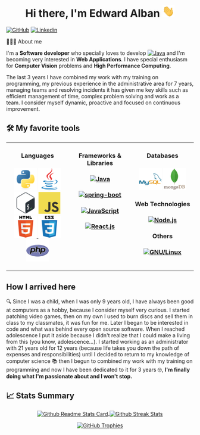 <h1 align="center">Hi there, I'm Edward Alban <img src="https://raw.githubusercontent.com/ABSphreak/ABSphreak/master/gifs/Hi.gif" height="32"/></h1>
<a href="https://github.com/EdwardInDev" target="_blank"> <img alt="GitHub" title="Edward-Alban" src=https://img.shields.io/badge/-Github-black?style=flat&logo=github></a>
<a href="https://www.linkedin.com/in/edward-alban-imbaquingo-02757a32a" target="_blank"> <img alt="Linkedin" title="Edward-alban" src=https://img.shields.io/badge/-LinkedIn-blue?style=flat&logo=Linkedin&logoColor=white></a>
<!-- <a href="https://stackoverflow.com/story/" target="_blank"> <img alt="StackOverflow" title="" src=https://img.shields.io/badge/-Stack%20overflow-FE7A16?style=flat&logo=stack-overflow&logoColor=white></a> -->

👨🏻‍💻 About me

I'm a **Software developer** who specially loves to develop <a href=https://www.java.com/ target="_blank"><img alt="Java" title="Java" src="https://img.shields.io/badge/Java-%23ED8B00.svg?flat&logo=java&logoColor=white"/></a> and I'm becoming very interested in **Web Applications**. I have special enthusiasm for **Computer Vision** problems and **High Performance Computing**.

The last 3 years I have combined my work with my training on programming, my previous experience in the administrative area for 7 years, managing teams and resolving incidents it has given me key skills such as efficient management of time, complex problem solving and work as a team. I consider myself dynamic, proactive and focused on continuous improvement.


## 🛠️ My favorite tools

<table><tr><td valign="top" align="center" width="32%">

<h3 align="center"> Languages <h3>  
<div align="center">  
<a href="https://www.python.org" target="_blank"> <img src="https://raw.githubusercontent.com/devicons/devicon/master/icons/python/python-original.svg" alt="Python" title="Python" height=60/></a>
    <a href="https://www.java.com" target="_blank"> <img src="https://raw.githubusercontent.com/devicons/devicon/master/icons/java/java-original.svg" alt="Java" title ="Java" height=60/></a>
    <a href="https://www.gnu.org/software/bash/" target="_blank"> <img src="https://raw.githubusercontent.com/devicons/devicon/7a4ca8aa871d6dca81691e018d31eed89cb70a76/icons/bash/bash-original.svg" alt="Bash" title="GNU Bash" height=60/></a>
    <a href="https://developer.mozilla.org/en-US/docs/Web/JavaScript" target="_blank"> <img src="https://raw.githubusercontent.com/devicons/devicon/master/icons/javascript/javascript-original.svg" alt="JavaScript" title="JavaScript" height=60/> </a>
    <a href="https://www.w3schools.com/html/" target="_blank"> <img src="https://raw.githubusercontent.com/devicons/devicon/master/icons/html5/html5-original-wordmark.svg" alt="HTML5" title="HTML5" height=60/> 
    <a href="https://www.w3schools.com/css/" target="_blank"> <img src="https://raw.githubusercontent.com/devicons/devicon/master/icons/css3/css3-original-wordmark.svg" alt="CSS3" title="CSS3" height=60/></a>
    <a href="https://www.php.net/" target="_blank"> <img src="https://raw.githubusercontent.com/devicons/devicon/7a4ca8aa871d6dca81691e018d31eed89cb70a76/icons/php/php-original.svg" alt="PHP" title="PHP" height=60/></a>
</div></td><td valign="top" width="32%">
<h3 align="center"> Frameworks & Libraries <h3>  
<div align="center">  
<h4 aling="left"> <a href=https://www.java.com/ target="_blank"><img alt="Java" title="Java" src="https://img.shields.io/badge/Java-%23ED8B00.svg?flat&logo=java&logoColor=white"/></a></h4>
    <p>
    <a href="https://spring.io/projects/spring-boot" target="_blank"><img alt="spring-boot" title="spring-boot" src="https://upload.wikimedia.org/wikipedia/commons/7/79/Spring_Boot.svg" height=45></a>
    </p>
    <h4 aling="left"><a href=https://developer.mozilla.org/en-US/docs/Web/JavaScript target="_blank"><img alt=JavaScript title="JavaScript" src="https://img.shields.io/badge/JavaScript-%23323330.svg?style=flat&logo=javascript&logoColor=%23F7DF1E"></a></h4>
    <p>
        <a href="https://reactjs.org/" target="_blank"><img alt="React.js" title="React.js" src="https://upload.wikimedia.org/wikipedia/commons/a/a7/React-icon.svg" height=50></a>
    </p>
    
</div></td><td valign="top" align="center" width="32%">
<h3 align="center"> Databases <h3>  
<div align="center">  
   <a href="https://www.mysql.com/" target="_blank"> <img src="https://raw.githubusercontent.com/devicons/devicon/master/icons/mysql/mysql-original-wordmark.svg" alt="MySQL" height=60/></a> 
   <a href="https://www.mongodb.com/" target="_blank"> <img src="https://raw.githubusercontent.com/devicons/devicon/master/icons/mongodb/mongodb-original-wordmark.svg" alt="MongoDB" height=60/></a>
</div>
<h3 align="center"> Web Technologies <h3>  
<div align="center">
    <a href="https://nodejs.org/" target="_blank"><img alt="Node.js" title="Node.js" src="https://upload.wikimedia.org/wikipedia/commons/d/d9/Node.js_logo.svg" height=40></a>
</div>
<h3 align="center"> Others <h3>  
<div align="center">
    <a href="https://www.gnu.org/home.en.html" target="_blank"> <img src="https://upload.wikimedia.org/wikipedia/commons/3/35/Tux.svg" alt="GNU/Linux" title="GNU/Linux" height=40/></a>
 </div>
</td>
</tr>
</table>

 ##  How I arrived here

🔍 Since I was a child, when I was only 9 years old, I have always been good at computers as a hobby, because I consider myself very curious. I started patching video games, then on my own I used to burn discs and sell them in class to my classmates, it was fun for me. Later I began to be interested in code and what was behind every open source software. When I reached adolescence I put it aside because I didn't realize that I could make a living from this (you know, adolescence...). I started working as an administrator with 21 years old for 12 years (because life takes you down the path of expenses and responsibilities) until I decided to return to my knowledge of computer science 📚 then I begun to combined my work with my training on programming and now I have been dedicated to it for 3 years 🤓, **I'm finally doing what I'm passionate about and I won't stop.**

## :chart_with_upwards_trend: Stats Summary

<p align="center">
    <a href="https://github.com/EdwardInDev">
        <img height="175" align="center" src="https://github-readme-stats.vercel.app/api?username=EdwardInDev&show_icons=true&theme=transparent&hide=prs&include_all_commits=true&card_width=300" alt="Github Readme Stats Card"/>
    </a>
    <a href="https://github.com/EdwardInDev">
        <img height="175" align="center" src="https://streak-stats.demolab.com/?user=EdwardInDev&theme=transparent&hide_current_streak=true&card_width=400" alt="Github Streak Stats"/>
    </a>
</p>

<div align="center">
    <a href="https://github.com/EdwardInDev">
        <img src="https://github-profile-trophy.vercel.app/?username=EdwardInDev&theme=discord&title=MultiLanguage,Stars,Commits,Repositories,Experiece,Followers&column=-1" alt="GitHub Trophies"/>
    </a>
</div>

<!--
**EdwardInDev/EdwardInDev** is a ✨ _special_ ✨ repository because its `README.md` (this file) appears on your GitHub profile.

Here are some ideas to get you started:

- 🔭 I’m currently working on ...
- 🌱 I’m currently learning ...
- 👯 I’m looking to collaborate on ...
- 🤔 I’m looking for help with ...
- 💬 Ask me about ...
- 📫 How to reach me: ...
- 😄 Pronouns: ...
- ⚡ Fun fact: ...
-->
